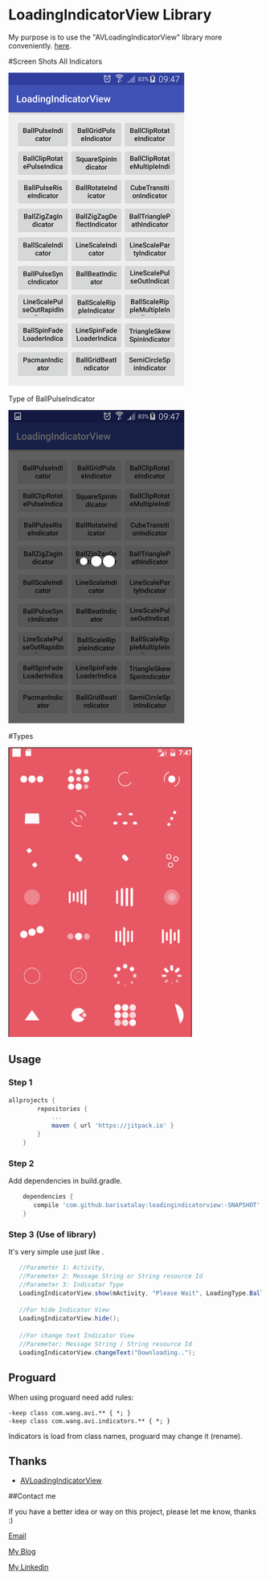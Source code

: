 # LoadingIndicatorView Library
My purpose is to use the "AVLoadingIndicatorView" library more conveniently. [here](https://github.com/81813780/AVLoadingIndicatorView).

#Screen Shots
All Indicators

![alt tag](screenshots/alltype.png)

Type of BallPulseIndicator

![alt tag](screenshots/BallPulseIndicator.png)

#Types

![avi](screenshots/avi.gif)


## Usage

### Step 1
```groovy
allprojects {
		repositories {
			...
			maven { url 'https://jitpack.io' }
		}
	}
```

### Step 2

Add dependencies in build.gradle.
```groovy
    dependencies {
       compile 'com.github.barisatalay:loadingindicatorview:-SNAPSHOT'
    }
```

### Step 3 (Use of library)
It's very simple use just like .
```java
   //Parameter 1: Activity,
   //Paremeter 2: Message String or String resource Id
   //Parameter 3: Indicator Type   
   LoadingIndicatorView.show(mActivity, "Please Wait", LoadingType.BallPulseIndicator);
   
   //For hide Indicator View
   LoadingIndicatorView.hide();

   //For change text Indicator View
   //Paremeter: Message String / String resource Id
   LoadingIndicatorView.changeText("Downloading..");
```


## Proguard

When using proguard need add rules:

```
-keep class com.wang.avi.** { *; }
-keep class com.wang.avi.indicators.** { *; }
```

Indicators is load from class names, proguard may change it (rename).

## Thanks
- [AVLoadingIndicatorView](https://github.com/81813780/AVLoadingIndicatorView)

##Contact me

 If you have a better idea or way on this project, please let me know, thanks :)

[Email](mailto:b.atalay07@hotmail.com)

[My Blog](http://brsatalay.blogspot.com.tr)

[My Linkedin](http://linkedin.com/in/barisatalay07/)